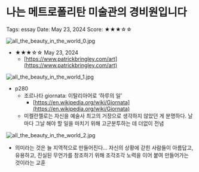 # 나는 메트로폴리탄 미술관의 경비원입니다

Tags: essay
Date: May 23, 2024
Score: ★★★☆☆

![all_the_beauty_in_the_world_0.jpg](%E1%84%82%E1%85%A1%E1%84%82%E1%85%B3%E1%86%AB%20%E1%84%86%E1%85%A6%E1%84%90%E1%85%B3%E1%84%85%E1%85%A9%E1%84%91%E1%85%A9%E1%86%AF%E1%84%85%E1%85%B5%E1%84%90%E1%85%A1%E1%86%AB%20%E1%84%86%E1%85%B5%E1%84%89%E1%85%AE%E1%86%AF%E1%84%80%E1%85%AA%E1%86%AB%E1%84%8B%E1%85%B4%20%E1%84%80%E1%85%A7%E1%86%BC%E1%84%87%E1%85%B5%E1%84%8B%E1%85%AF%E1%86%AB%E1%84%8B%E1%85%B5%E1%86%B8%E1%84%82%E1%85%B5%E1%84%83%E1%85%A1%20d6c14fcfcc4a408899db93b7d0c8d1a3/all_the_beauty_in_the_world_0.jpg)

- ★★★☆☆ May 23, 2024
    - [https://www.patrickbringley.com/art](https://www.patrickbringley.com/art)

![all_the_beauty_in_the_world_1.jpg](%E1%84%82%E1%85%A1%E1%84%82%E1%85%B3%E1%86%AB%20%E1%84%86%E1%85%A6%E1%84%90%E1%85%B3%E1%84%85%E1%85%A9%E1%84%91%E1%85%A9%E1%86%AF%E1%84%85%E1%85%B5%E1%84%90%E1%85%A1%E1%86%AB%20%E1%84%86%E1%85%B5%E1%84%89%E1%85%AE%E1%86%AF%E1%84%80%E1%85%AA%E1%86%AB%E1%84%8B%E1%85%B4%20%E1%84%80%E1%85%A7%E1%86%BC%E1%84%87%E1%85%B5%E1%84%8B%E1%85%AF%E1%86%AB%E1%84%8B%E1%85%B5%E1%86%B8%E1%84%82%E1%85%B5%E1%84%83%E1%85%A1%20d6c14fcfcc4a408899db93b7d0c8d1a3/all_the_beauty_in_the_world_1.jpg)

- p280
    - 조르나타 giornata: 이탈리아어로 ‘하루의 일’
        - [https://en.wikipedia.org/wiki/Giornata](https://en.wikipedia.org/wiki/Giornata)
    - 미켈란젤로는 자신을 예술사 최고의 거장으로 생각하지 않았던 게 분명하다. 날마다 그날 해야 할 일을 마치기 위해 고군분투하는 데 더없이 전념

![all_the_beauty_in_the_world_2.jpg](%E1%84%82%E1%85%A1%E1%84%82%E1%85%B3%E1%86%AB%20%E1%84%86%E1%85%A6%E1%84%90%E1%85%B3%E1%84%85%E1%85%A9%E1%84%91%E1%85%A9%E1%86%AF%E1%84%85%E1%85%B5%E1%84%90%E1%85%A1%E1%86%AB%20%E1%84%86%E1%85%B5%E1%84%89%E1%85%AE%E1%86%AF%E1%84%80%E1%85%AA%E1%86%AB%E1%84%8B%E1%85%B4%20%E1%84%80%E1%85%A7%E1%86%BC%E1%84%87%E1%85%B5%E1%84%8B%E1%85%AF%E1%86%AB%E1%84%8B%E1%85%B5%E1%86%B8%E1%84%82%E1%85%B5%E1%84%83%E1%85%A1%20d6c14fcfcc4a408899db93b7d0c8d1a3/all_the_beauty_in_the_world_2.jpg)

- 의미라는 것은 늘 지역적으로 만들어진다… 자신의 상황에 갇힌 사람들이 아름답고, 유용하고, 진실된 무언가를 창조하기 위해 조각조각 노력을 이어 붙여 만들어가는 것이라는 교훈